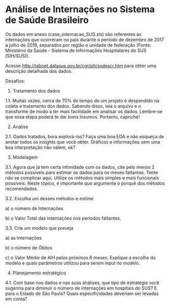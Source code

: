 # Análise de Internações no Sistema de Saúde Brasileiro
Os dados em anexo (case_internacao_SUS.xls) são referentes às internações que
ocorreram no país durante o período de dezembro de 2017 a julho de 2019, separados
por região e unidade de federação (Fonte: Ministério da Saúde - Sistema de Informações
Hospitalares do SUS (SIH/SUS)).


Acesse http://tabnet.datasus.gov.br/cgi/sih/sxdescr.htm para obter uma descrição
detalhada dos dados.


Desafios:

1. Tratamento dos dados

1.1. Muitas vezes, cerca de 70% do tempo de um projeto é despendido na coleta e
tratamento dos dados. Sabendo disso, leia o arquivo e o transforme de modo a
ter mais facilidade em analisar os dados. Lembre-se que essa etapa poderá te
dar bons insumos. Portanto, capriche!


2. Análise

2.1. Dados tratados, bora explorá-los? Faça uma boa EDA e não esqueça de anotar
todos os insights que você obter. Gráficos e informações sem uma boa
interpretação não valem, ok?

3. Modelagem

3.1. Agora que já tem certa intimidade com os dados, cite pelo menos 2 métodos
possíveis para estimar os dados para os meses faltantes. Tente não se complicar
aqui. Utilize os métodos mais simples e mais funcionais possíveis. Neste tópico,
é importante que argumente o porquê dos métodos recomendados.

3.2. Escolha um desses métodos e estime

a) o número de Internações

b) o Valor Total das internações nos períodos faltantes.

3.3. Crie um modelo que preveja 

a) as Internações

b) o número de Óbitos 

c) o Valor Médio de AIH pelos próximos 6 meses. Explique a escolha do modelo e
quais parâmetros utilizou para serem input no modelo.

4. Planejamento estratégico

4.1. Com base nos dados e nas suas análises, que tipo de estratégia você sugeriria
para diminuir o número de internações em hospitais do SUS? E para o Estado
de São Paulo? Quais especificidades deveriam ser levadas em conta?
